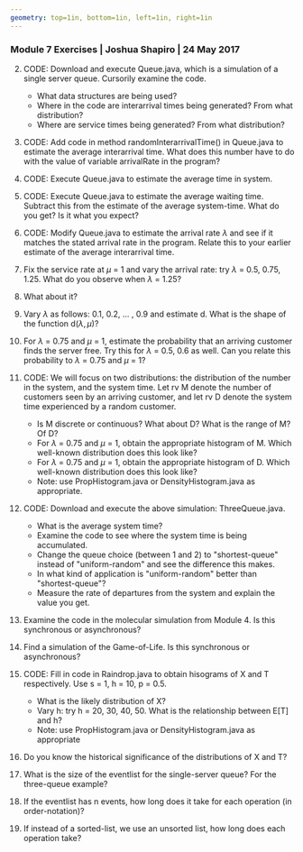 ```yaml
---
geometry: top=1in, bottom=1in, left=1in, right=1in
---
```


### Module 7 Exercises | Joshua Shapiro | 24 May 2017

2. CODE: Download and execute Queue.java, which is a simulation of a single server queue. Cursorily examine the code.
    * What data structures are being used?
    * Where in the code are interarrival times being generated? From what distribution?
    * Where are service times being generated? From what distribution?

3. CODE: Add code in method randomInterarrivalTime() in Queue.java to estimate the average interarrival time. What does this number have to do with the value of variable arrivalRate in the program?

6. CODE: Execute Queue.java to estimate the average time in system.

7. CODE: Execute Queue.java to estimate the average waiting time. Subtract this from the estimate of the average system-time. What do you get? Is it what you expect?

8. CODE: Modify Queue.java to estimate the arrival rate $\lambda$ and see if it matches the stated arrival rate in the program. Relate this to your earlier estimate of the average interarrival time.

10. Fix the service rate at $\mu$ = 1 and vary the arrival rate: try $\lambda$ = 0.5, 0.75, 1.25. What do you observe when $\lambda$ = 1.25?

11. What about it?

12. Vary $\lambda$ as follows: 0.1, 0.2, ... , 0.9 and estimate d. What is the shape of the function d($\lambda,\mu$)?

14. For $\lambda$ = 0.75 and $\mu$ = 1, estimate the probability that an arriving customer finds the server free. Try this for $\lambda$ = 0.5, 0.6 as well. Can you relate this probability to $\lambda$ = 0.75 and $\mu$ = 1?

15. CODE: We will focus on two distributions: the distribution of the number in the system, and the system time. Let rv M denote the number of customers seen by an arriving customer, and let rv D denote the system time experienced by a random customer.
    * Is M discrete or continuous? What about D? What is the range of M? Of D?
    * For $\lambda$ = 0.75 and $\mu$ = 1, obtain the appropriate histogram of M. Which well-known distribution does this look like?
    * For $\lambda$ = 0.75 and $\mu$ = 1, obtain the appropriate histogram of D. Which well-known distribution does this look like?
    * Note: use PropHistogram.java or DensityHistogram.java as appropriate.

16. CODE: Download and execute the above simulation: ThreeQueue.java.
    * What is the average system time?
    * Examine the code to see where the system time is being accumulated.
    * Change the queue choice (between 1 and 2) to "shortest-queue" instead of "uniform-random" and see the difference this makes.
    * In what kind of application is "uniform-random" better than "shortest-queue"?
    * Measure the rate of departures from the system and explain the value you get.

19. Examine the code in the molecular simulation from Module 4. Is this synchronous or asynchronous?

20. Find a simulation of the Game-of-Life. Is this synchronous or asynchronous?

21. CODE: Fill in code in Raindrop.java to obtain hisograms of X and T respectively. Use s = 1, h = 10, p = 0.5.
    * What is the likely distribution of X?
    * Vary h: try h = 20, 30, 40, 50. What is the relationship between E[T] and h?
    * Note: use PropHistogram.java or DensityHistogram.java as appropriate

22. Do you know the historical significance of the distributions of X and T?

23. What is the size of the eventlist for the single-server queue? For the three-queue example?

24. If the eventlist has n events, how long does it take for each operation (in order-notation)?

25. If instead of a sorted-list, we use an unsorted list, how long does each operation take?
